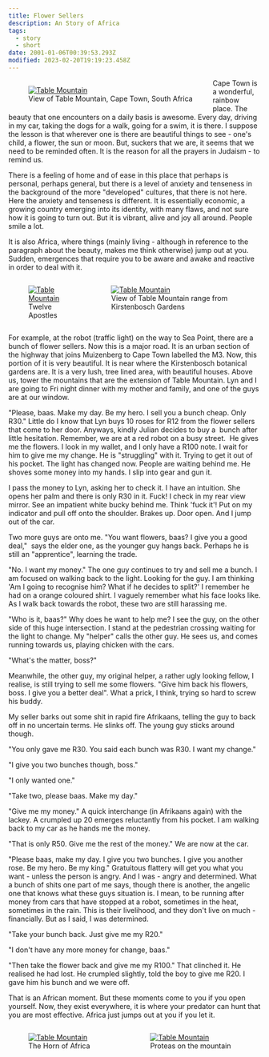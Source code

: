 ```yaml
---
title: Flower Sellers
description: An Story of Africa
tags:
  - story
  - short
date: 2001-01-06T00:39:53.293Z
modified: 2023-02-20T19:19:23.458Z
---
```


<figure style='float: left'>
  <a href="/posts/img/flower-1.jpg">
    <img src='/posts/img/flower-1.jpg' alt='Table Mountain' />
  </a>
  <figcaption>View of Table Mountain, Cape Town, South Africa</figcaption>
</figure>

Cape Town is a wonderful, rainbow place. The beauty that one encounters on a daily basis is awesome. Every day, driving in my car, taking the dogs for a walk, going for a swim, it is there. I suppose the lesson is that wherever one is there are beautiful things to see - one's child, a flower, the sun or moon. But, suckers that we are, it seems that we need to be reminded often. It is the reason for all the prayers in Judaism - to remind us.

There is a feeling of home and of ease in this place that perhaps is personal, perhaps general, but there is a level of anxiety and tenseness in the background of the more "developed" cultures, that there is not here. Here the anxiety and tenseness is different. It is essentially economic, a growing country emerging into its identity, with many flaws, and not sure how it is going to turn out. But it is vibrant, alive and joy all around. People smile a lot.

It is also Africa, where things (mainly living - although in reference to the paragraph about the beauty, makes me think otherwise) jump out at you. Sudden, emergences that require you to be aware and awake and reactive in order to deal with it.

<div class="columns">
<div class="column is-half">
<figure>
  <a href="/posts/img/flower-2.jpg">
    <img src='/posts/img/flower-2.jpg' alt='Table Mountain' />
  </a>
  <figcaption>Twelve Apostles</figcaption>
</figure>
</div>
<div class="column is-half">
<figure>
  <a href="/posts/img/flower-3.jpg">
    <img src='/posts/img/flower-3.jpg' alt='Table Mountain' />
  </a>
  <figcaption>View of Table Mountain range from Kirstenbosch Gardens</figcaption>
</figure>
</div>
</div>

For example, at the robot (traffic light) on the way to Sea Point, there are a bunch of flower sellers. Now this is a major road. It is an urban section of the highway that joins Muizenberg to Cape Town labelled the M3. Now, this portion of it is very beautiful. It is near where the Kirstenbosch botanical gardens are. It is a very lush, tree lined area, with beautiful houses. Above us, tower the mountains that are the extension of Table Mountain. Lyn and I are going to Fri night dinner with my mother and family, and one of the guys are at our window.

"Please, baas. Make my day. Be my hero. I sell you a bunch cheap. Only R30." Little do I know that Lyn buys 10 roses for R12 from the flower sellers that come to her door. Anyways, kindly Julian decides to buy a  bunch after little hesitation. Remember, we are at a red robot on a busy street.  He gives me the flowers. I look in my wallet, and I only have a R100 note. I wait for him to give me my change. He is "struggling" with it. Trying to get it out of his pocket. The light has changed now. People are waiting behind me. He shoves some money into my hands. I slip into gear and gun it.

I pass the money to Lyn, asking her to check it. I have an intuition. She opens her palm and there is only R30 in it. Fuck! I check in my rear view mirror. See an impatient white bucky behind me. Think 'fuck it'! Put on my indicator and pull off onto the shoulder. Brakes up. Door open. And I jump out of the car.

Two more guys are onto me. "You want flowers, baas? I give you a good deal,"  says the elder one, as the younger guy hangs back. Perhaps he is still an "apprentice", learning the trade.

"No. I want my money." The one guy continues to try and sell me a bunch. I am focused on walking back to the light. Looking for the guy. I am thinking 'Am I going to recognise him? What if he decides to split?' I remember he had on a orange coloured shirt. I vaguely remember what his face looks like. As I walk back towards the robot, these two are still harassing me.

"Who is it, baas?" Why does he want to help me? I see the guy, on the other side of this huge intersection. I stand at the pedestrian crossing waiting for the light to change. My "helper" calls the other guy. He sees us, and comes running towards us, playing chicken with the cars.  

"What's the matter, boss?"

Meanwhile, the other guy, my original helper, a rather ugly looking fellow, I realise, is still trying to sell me some flowers. "Give him back his flowers, boss. I give you a better deal". What a prick, I think, trying so hard to screw his buddy.

My seller barks out some shit in rapid fire Afrikaans, telling the guy to back off in no uncertain terms. He slinks off. The young guy sticks around though.

"You only gave me R30. You said each bunch was R30. I want my change."

"I give you two bunches though, boss."

"I only wanted one."

"Take two, please baas. Make my day."

"Give me my money." A quick interchange (in Afrikaans again) with the lackey. A crumpled up 20 emerges reluctantly from his pocket. I am walking back to my car as he hands me the money.

"That is only R50. Give me the rest of the money." We are now at the car.

"Please baas, make my day. I give you two bunches. I give you another rose. Be my hero. Be my king." Gratuitous flattery will get you what you want - unless the person is angry. And I was - angry and determined. What a bunch of shits one part of me says, though there is another, the angelic one that knows what these guys situation is. I mean, to be running after money from cars that have stopped at a robot, sometimes in the heat, sometimes in the rain. This is their livelihood, and they don't live on much - financially. But as I said, I was determined.

"Take your bunch back. Just give me my R20."

"I don't have any more money for change, baas."

"Then take the flower back and give me my R100." That clinched it. He realised he had lost. He crumpled slightly, told the boy to give me R20. I gave him his bunch and we were off.

That is an African moment. But these moments come to you if you open yourself. Now, they exist everywhere, it is where your predator can hunt that you are most effective. Africa just jumps out at you if you let it.

<div class="columns">
<div class="column is-half">
<figure>
  <a href="/posts/img/flower-4.jpg">
    <img src='/posts/img/flower-4.jpg' alt='Table Mountain' />
  </a>
  <figcaption>The Horn of Africa</figcaption>
</figure>
</div>
<div class="column is-half">
<figure>
  <a href="/posts/img/flower-5.jpg">
    <img src='/posts/img/flower-5.jpg' alt='Table Mountain' />
  </a>
  <figcaption>Proteas on the mountain</figcaption>
</figure>
</div>
</div>
